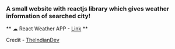### A small website with reactjs library which gives weather information of searched city!

** ☁ React Weather APP - [Link](http://KaranPatel1005.github.io/react-weather-app) **

Credit - [TheIndianDev](https://www.youtube.com/c/TheIndianDev)
